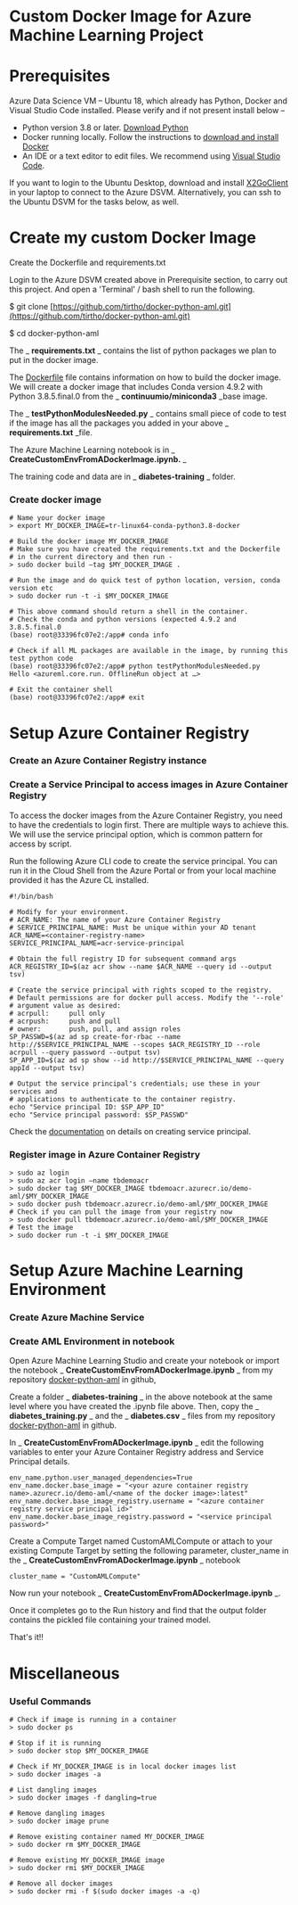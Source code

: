 # Custom Docker Image for Azure Machine Learning Project

# Prerequisites

Azure Data Science VM – Ubuntu 18, which already has Python, Docker and Visual Studio Code installed. Please verify and if not present install below –

- Python version 3.8 or later. [Download Python](https://www.python.org/downloads/)
- Docker running locally. Follow the instructions to [download and install Docker](https://docs.docker.com/desktop/)
- An IDE or a text editor to edit files. We recommend using [Visual Studio Code](https://code.visualstudio.com/Download).

If you want to login to the Ubuntu Desktop, download and install [X2GoClient](https://wiki.x2go.org/doku.php/doc:installation:x2goclient) in your laptop to connect to the Azure DSVM. Alternatively, you can ssh to the Ubuntu DSVM for the tasks below, as well.

# Create my custom Docker Image

Create the Dockerfile and requirements.txt

Login to the Azure DSVM created above in Prerequisite section, to carry out this project. And open a &#39;Terminal&#39; / bash shell to run the following.

$ git clone [https://github.com/tirtho/docker-python-aml.git](https://github.com/tirtho/docker-python-aml.git)

$ cd docker-python-aml

The _ **requirements.txt** _ contains the list of python packages we plan to put in the docker image.

The [Dockerfile][Dockerfile] file contains information on how to build the docker image. We will create a docker image that includes Conda version 4.9.2 with Python 3.8.5.final.0 from the _ **continuumio/miniconda3** _base image.

The _ **testPythonModulesNeeded.py** _ contains small piece of code to test if the image has all the packages you added in your above _ **requirements.txt** _file.

The Azure Machine Learning notebook is in _ **CreateCustomEnvFromADockerImage.ipynb.** _

The training code and data are in _ **diabetes-training** _ folder.

### Create docker image

	# Name your docker image
	> export MY_DOCKER_IMAGE=tr-linux64-conda-python3.8-docker
	
	# Build the docker image MY_DOCKER_IMAGE
	# Make sure you have created the requirements.txt and the Dockerfile
	# in the current directory and then run - 
	> sudo docker build –tag $MY_DOCKER_IMAGE .
	
	# Run the image and do quick test of python location, version, conda version etc
	> sudo docker run -t -i $MY_DOCKER_IMAGE
	
	# This above command should return a shell in the container.
	# Check the conda and python versions (expected 4.9.2 and 3.8.5.final.0
	(base) root@33396fc07e2:/app# conda info
	
	# Check if all ML packages are available in the image, by running this test python code
	(base) root@33396fc07e2:/app# python testPythonModulesNeeded.py
	Hello <azureml.core.run. OfflineRun object at …>
	
	# Exit the container shell
	(base) root@33396fc07e2:/app# exit



# Setup Azure Container Registry

### Create an Azure Container Registry instance

### Create a Service Principal to access images in Azure Container Registry

To access the docker images from the Azure Container Registry, you need to have the credentials to login first. There are multiple ways to achieve this. We will use the service principal option, which is common pattern for access by script.

Run the following Azure CLI code to create the service principal. You can run it in the Cloud Shell from the Azure Portal or from your local machine provided it has the Azure CL installed.

	#!/bin/bash

	# Modify for your environment.
	# ACR_NAME: The name of your Azure Container Registry
	# SERVICE_PRINCIPAL_NAME: Must be unique within your AD tenant
	ACR_NAME=<container-registry-name>
	SERVICE_PRINCIPAL_NAME=acr-service-principal
	
	# Obtain the full registry ID for subsequent command args
	ACR_REGISTRY_ID=$(az acr show --name $ACR_NAME --query id --output tsv)

	# Create the service principal with rights scoped to the registry.
	# Default permissions are for docker pull access. Modify the '--role'
	# argument value as desired:
	# acrpull:     pull only
	# acrpush:     push and pull
	# owner:       push, pull, and assign roles
	SP_PASSWD=$(az ad sp create-for-rbac --name http://$SERVICE_PRINCIPAL_NAME --scopes $ACR_REGISTRY_ID --role acrpull --query password --output tsv)
	SP_APP_ID=$(az ad sp show --id http://$SERVICE_PRINCIPAL_NAME --query appId --output tsv)
	
	# Output the service principal's credentials; use these in your services and
	# applications to authenticate to the container registry.
	echo "Service principal ID: $SP_APP_ID"
	echo "Service principal password: $SP_PASSWD"

Check the [documentation](https://docs.microsoft.com/en-us/azure/container-registry/container-registry-auth-service-principal#create-a-service-principal) on details on creating service principal.

### Register image in Azure Container Registry

	> sudo az login
	> sudo az acr login –name tbdemoacr
	> sudo docker tag $MY_DOCKER_IMAGE tbdemoacr.azurecr.io/demo-aml/$MY_DOCKER_IMAGE
	> sudo docker push tbdemoacr.azurecr.io/demo-aml/$MY_DOCKER_IMAGE
	# Check if you can pull the image from your registry now
	> sudo docker pull tbdemoacr.azurecr.io/demo-aml/$MY_DOCKER_IMAGE
	# Test the image
	> sudo docker run -t -i $MY_DOCKER_IMAGE

# Setup Azure Machine Learning Environment

### Create Azure Machine Service

### Create AML Environment in notebook

Open Azure Machine Learning Studio and create your notebook or import the notebook _ **CreateCustomEnvFromADockerImage.ipynb** _ from my repository [docker-python-aml](https://github.com/tirtho/docker-python-aml) in github,

Create a folder _ **diabetes-training** _ in the above notebook at the same level where you have created the .ipynb file above. Then, copy the _ **diabetes\_training.py** _ and the _ **diabetes.csv** _ files from my repository [docker-python-aml](https://github.com/tirtho/docker-python-aml) in github.

In _ **CreateCustomEnvFromADockerImage.ipynb** _ edit the following variables to enter your Azure Container Registry address and Service Principal details.

	env_name.python.user_managed_dependencies=True
	env_name.docker.base_image = "<your azure container registry name>.azurecr.io/demo-aml/<name of the docker image>:latest"
	env_name.docker.base_image_registry.username = "<azure container registry service principal id>"
	env_name.docker.base_image_registry.password = "<service principal password>"
	
Create a Compute Target named CustomAMLCompute or attach to your existing Compute Target by setting the following parameter, cluster\_name in the _ **CreateCustomEnvFromADockerImage.ipynb** _ notebook

	cluster_name = "CustomAMLCompute"

Now run your notebook _ **CreateCustomEnvFromADockerImage.ipynb** _.

Once it completes go to the Run history and find that the output folder contains the pickled file containing your trained model.

That&#39;s it!!

# Miscellaneous

### Useful Commands

	# Check if image is running in a container
	> sudo docker ps

	# Stop if it is running
	> sudo docker stop $MY_DOCKER_IMAGE

	# Check if MY_DOCKER_IMAGE is in local docker images list
	> sudo docker images -a

	# List dangling images
	> sudo docker images -f dangling=true

	# Remove dangling images
	> sudo docker image prune

	# Remove existing container named MY_DOCKER_IMAGE
	> sudo docker rm $MY_DOCKER_IMAGE

	# Remove existing MY_DOCKER_IMAGE image
	> sudo docker rmi $MY_DOCKER_IMAGE

	# Remove all docker images
	> sudo docker rmi -f $(sudo docker images -a -q)

[Dockerfile]: <https://github.com/tirtho/docker-python-aml/Dockerfile>
[requirements.txt]: <https://github.com/tirtho/docker-python-aml/requirements.txt>
[testPythonModulesNeeded.py]: <https://github.com/tirtho/docker-python-aml/testPythonModulesNeeded.py>
[CreateCustomEnvFromADockerImage.ipynb]: <https://github.com/tirtho/docker-python-aml/CreateCustomEnvFromADockerImage.ipynb>
[diabetes_training.py]: <https://github.com/tirtho/docker-python-aml/diabetes_training/diabetes_training.py>
[diabetes.csv]: <https://github.com/tirtho/docker-python-aml/diabetes.csv>
[diabetes_training]: <https://github.com/tirtho/docker-python-aml/diabetes_training>
